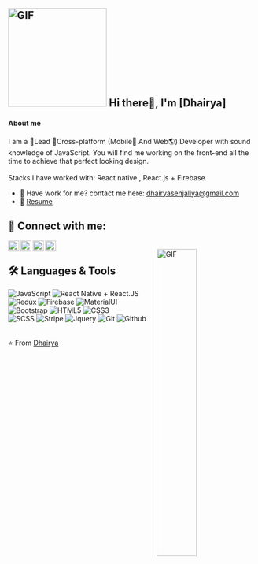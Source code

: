 <div >

## <img width="200" height="200" alt="GIF" src="https://media2.giphy.com/media/fkZukR450RQ1qnGaq9/giphy.gif" /> Hi there👋, I'm [Dhairya]
 </div> 

#### About me  
I am a 💎Lead 💎Сross-platform (Mobile📱 And Web🌎) Developer with sound knowledge of JavaScript. You will find me working on the front-end all the time to achieve that perfect looking design. </br>  </br>
Stacks I have worked with: React native , React.js + Firebase.
- 📮 Have work for me? contact me here: dhairyasenjaliya@gmail.com
- 📝 [Resume](https://drive.google.com/file/d/1mSoHobZc_TTrqqMYaqenrnWSBcq8NoQJ/view?usp=sharing)



 ## 🔌 Connect with me:

[<img align="left" alt="Dhairya's Linkedin | LinkedIn" width="22px" src="https://cdn.jsdelivr.net/npm/simple-icons@v3/icons/linkedin.svg" />][linkedin]
[<img align="left" alt="Dhairya's Telegram | Telegram" width="22px" src="https://cdn.jsdelivr.net/npm/simple-icons@v3/icons/telegram.svg" />][telegram]
[<img align="left" alt="Dhairya's Instagram | Instagram" width="22px" src="https://cdn.jsdelivr.net/npm/simple-icons@v3/icons/instagram.svg" />][instagram]
[<img align="left" alt="Dhairya's Email | Email" width="22px" src="https://cdn.jsdelivr.net/npm/simple-icons@v3/icons/gmail.svg" />][email]

<br /> 

<img align="right" alt="GIF" width="40%" src="https://media.giphy.com/media/jRf5fsn8G6YaogAWxn/source.gif" />


## 🛠️ Languages & Tools


![JavaScript](https://img.shields.io/badge/-JavaScript-000000?style=flat&logo=javascript)
![React Native + React.JS](https://img.shields.io/badge/-React-000000?style=flat&logo=react)
![Redux](https://img.shields.io/badge/-Redux-000000?style=flat&logo=redux) 
![Firebase](https://img.shields.io/badge/-Firebase-000000?style=flat&logo=firebase) 
![MaterialUI](https://img.shields.io/badge/Material_UI-000000?style=flat&logo=materialui) 
![Bootstrap](https://img.shields.io/badge/Bootstrap-000000?style=flat&logo=bootstrap) 
![HTML5](https://img.shields.io/badge/-HTML5-000000?style=flat&logo=html5) 
![CSS3](https://img.shields.io/badge/-CSS-000000?style=flat&logo=css3)  <br />
![SCSS](https://img.shields.io/badge/-SCSS-000000?style=flat&logo=sass) 
![Stripe](https://img.shields.io/badge/-Stripe-000000?style=flat&logo=stripe)
![Jquery](https://img.shields.io/badge/-Jquery-000000?style=flat&logo=jquery)
![Git](https://img.shields.io/badge/-Git-000000?style=flat&logo=git)
![Github](https://img.shields.io/badge/-Github-000000?style=flat&logo=github) <br />
 <br />



⭐️ From [Dhairya](https://github.com/dhairyasenjaliya)

[linkedin]: https://www.linkedin.com/in/dhairya-senjaliya-a74012119/
[instagram]: https://www.instagram.com/dhairya_patel_143/
[telegram]: https://t.me/dhairyapatel143
[email]: mailto:dhairyasenjaliya@gmail.com
